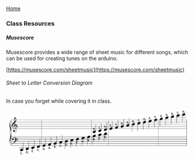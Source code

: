 [Home](index.md)

### Class Resources

##### Musescore

Musescore provides a wide range of sheet music for different 
songs, which can be used for creating tunes on the arduino.

[https://musescore.com/sheetmusic](https://musescore.com/sheetmusic)

###### Sheet to Letter Conversion Diagram

In case you forget while covering it in class.

![Image of notes as located on the staff.](assets/images/notenames.png)

